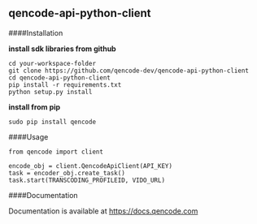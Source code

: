 ## qencode-api-python-client

####Installation

**install sdk libraries from github**

````
cd your-workspace-folder
git clone https://github.com/qencode-dev/qencode-api-python-client
cd qencode-api-python-client
pip install -r requirements.txt
python setup.py install
````
**install from pip**

````
sudo pip install qencode
````

####Usage

````
from qencode import client

encode_obj = client.QencodeApiClient(API_KEY)
task = encoder_obj.create_task()
task.start(TRANSCODING_PROFILEID, VIDO_URL)

````

####Documentation

Documentation is available at <https://docs.qencode.com>
